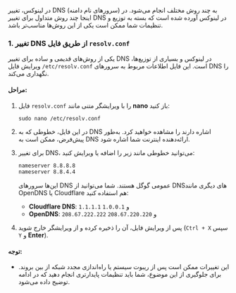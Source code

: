 در لینوکس، تغییر DNS (سرورهای نام دامنه) به چند روش مختلف انجام می‌شود. در اینجا چند روش متداول برای تغییر DNS در لینوکس آورده شده است که بسته به توزیع و تنظیمات شما ممکن است یکی از این روش‌ها مناسب‌تر باشد.

### 1. **تغییر DNS از طریق فایل `resolv.conf`**
یکی از روش‌های قدیمی و ساده برای تغییر DNS در لینوکس و بسیاری از توزیع‌ها، ویرایش فایل `/etc/resolv.conf` است. این فایل اطلاعات مربوط به سرورهای DNS را نگهداری می‌کند.

#### مراحل:
1. فایل `resolv.conf` را با ویرایشگر متنی مانند **nano** باز کنید:
   ```
   sudo nano /etc/resolv.conf
   ```
   
2. در این فایل، خطوطی که به DNS اشاره دارند را مشاهده خواهید کرد. به‌طور پیش‌فرض، ممکن است به DNS ارائه‌دهنده اینترنت شما اشاره شود.

3. برای تغییر DNS، می‌توانید خطوطی مانند زیر را اضافه یا ویرایش کنید:
   ```bash
   nameserver 8.8.8.8
   nameserver 8.8.4.4
   ```
   این‌ها سرورهای DNS عمومی گوگل هستند. شما می‌توانید از DNSهای دیگری مانند OpenDNS یا Cloudflare هم استفاده کنید:
   - **Cloudflare DNS**: `1.1.1.1` و `1.0.0.1`
   - **OpenDNS**: `208.67.222.222` و `208.67.220.220`

4. پس از ویرایش فایل، آن را ذخیره کرده و از ویرایشگر خارج شوید (`Ctrl + X` سپس `Y` و **Enter**).

#### توجه:
- این تغییرات ممکن است پس از ریبوت سیستم یا راه‌اندازی مجدد شبکه از بین بروند. برای جلوگیری از این موضوع، شما باید تنظیمات پایدارتری انجام دهید که در ادامه توضیح داده می‌شود.
